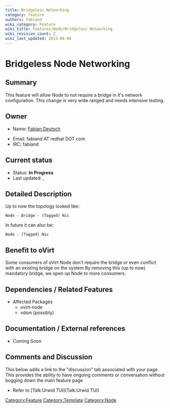 ```yaml
---
title: Bridgeless Networking
category: feature
authors: fabiand
wiki_category: Feature
wiki_title: Features/Node/Bridgeless Networking
wiki_revision_count: 2
wiki_last_updated: 2013-06-06
---
```


# Bridgeless Node Networking

## Summary

This feature will allow Node to not require a bridge in it's network configuration. This change is very wide ranged and needs intensive testing.

## Owner

*   Name: [ Fabian Deutsch](User:fabiand)

<!-- -->

*   Email: fabiand AT redhat DOT com
*   IRC: fabiand

## Current status

*   Status: **In Progress**
*   Last updated: ,

## Detailed Description

Up to now the topology looked like:

    Node - Bridge - (Tagged) Nic

In future it can also be:

    Node - (Tagged) Nic

## Benefit to oVirt

Some consumers of oVirt Node don't require the bridge or even conflict with an existing bridge on the system By removing this (up to now) mandatory bridge, we open up Node to more consumers.

## Dependencies / Related Features

*   Affected Packages
    -   ovirt-node
    -   vdsm (possibly)

## Documentation / External references

*   Coming Soon

## Comments and Discussion

This below adds a link to the "discussion" tab associated with your page. This provides the ability to have ongoing comments or conversation without bogging down the main feature page

*   Refer to [Talk:Urwid TUI](Talk:Urwid TUI)

<Category:Feature> <Category:Template> <Category:Node>
